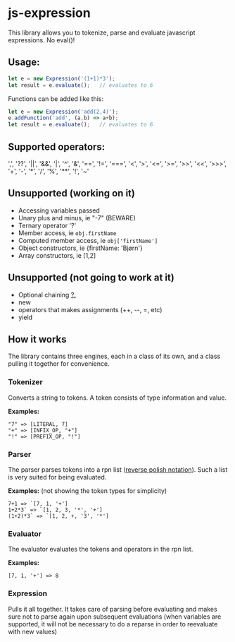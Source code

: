 # js-expression

This library allows you to tokenize, parse and evaluate javascript expressions. No eval()!

## Usage:

```javascript
let e = new Expression('(1+1)*3');
let result = e.evaluate();   // evaluates to 6
```

Functions can be added like this:

```javascript
let e = new Expression('add(2,4)');
e.addFunction('add', (a,b) => a+b);
let result = e.evaluate();   // evaluates to 6
```

## Supported operators:
',', '??', '||', '&&', '|', '^', '&', '==', '!=', '===', '<', '>', '<=', '>=', '>>', '<<', '>>>', '+', '-', '*', '/', '%', '**', '!', '~'

## Unsupported (working on it)
- Accessing variables passed
- Unary plus and minus, ie "-7" (BEWARE)
- Ternary operator '?'
- Member access, ie `obj.firstName`
- Computed member access, ie `obj['firstName']`
- Object constructors, ie {firstName: 'Bjørn'}
- Array constructors, ie [1,2]

## Unsupported (not going to work at it)
- Optional chaining [?.](https://developer.mozilla.org/en-US/docs/Web/JavaScript/Reference/Operators/Optional_chaining)
- new
- operators that makes assignments (++, --, =, etc)
- yield

## How it works
The library contains three engines, each in a class of its own, and a class pulling it together for convenience.

### Tokenizer
Converts a string to tokens. A token consists of type information and value.

**Examples:**
```
"7" => [LITERAL, 7]
"+" => [INFIX_OP, "+"]
"!" => [PREFIX_OP, "!"]
```

### Parser
The parser parses tokens into a rpn list ([reverse polish notation](https://en.wikipedia.org/wiki/Reverse_Polish_notation)). Such a list is very suited for being evaluated.

**Examples:** (not showing the token types for simplicity)
```
7+1 => `[7, 1, '+']
1+2*3` => `[1, 2, 3, '*', '+']
(1+2)*3` => `[1, 2, +, '3', '*']
```

### Evaluator
The evaluator evaluates the tokens and operators in the rpn list.

**Examples:**
```
[7, 1, '+'] => 8
```

### Expression
Pulls it all together. It takes care of parsing before evaluating and makes sure not to parse again upon subsequent evaluations (when variables are supported, it will not be necessary to do a reparse in order to reevaluate with new values)
